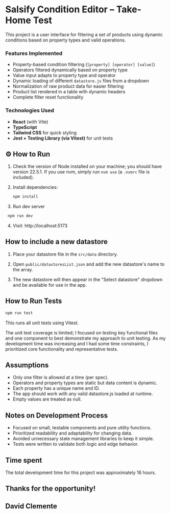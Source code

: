 # Salsify Condition Editor – Take-Home Test

This project is a user interface for filtering a set of products using dynamic conditions based on property types and valid operations.

### Features Implemented

- Property-based condition filtering (`[property] [operator] [value]`)
- Operators filtered dynamically based on property type
- Value input adapts to property type and operator
- Dynamic loading of different `datastore.js` files from a dropdown
- Normalization of raw product data for easier filtering
- Product list rendered in a table with dynamic headers
- Complete filter reset functionality

### Technologies Used

- **React** (with Vite)
- **TypeScript**
- **Tailwind CSS** for quick styling
- **Jest + Testing Library (via Vitest)** for unit tests

## ⚙️ How to Run

1.  Check the version of Node installed on your machine; you should have version 22.5.1.
    If you use nvm, simply run `nvm use` (a `.nvmrc` file is included).

2.  Install dependencies:

    ```bash
    npm install
    ```

3.  Run dev server

```bash
 npm run dev
```

4. Visit: http://localhost:5173

## How to include a new datastore

1. Place your datastore file in the `src/data` directory.

2. Open `public/datastoresList.json` and add the new datastore's name to the array.

3. The new datastore will then appear in the "Select datastore" dropdown and be available for use in the app.

## How to Run Tests

```bash
npm run test
```

This runs all unit tests using Vitest.

The unit test coverage is limited; I focused on testing key functional files and one component to best demonstrate my approach to unit testing. As my development time was increasing and I had some time constraints, I prioritized core functionality and representative tests.

## Assumptions

- Only one filter is allowed at a time (per spec).
- Operators and property types are static but data content is dynamic.
- Each property has a unique name and ID.
- The app should work with any valid datastore.js loaded at runtime.
- Empty values are treated as null.

## Notes on Development Process

- Focused on small, testable components and pure utility functions.
- Prioritized readability and adaptability for changing data.
- Avoided unnecessary state management libraries to keep it simple.
- Tests were written to validate both logic and edge behavior.

## Time spent

The total development time for this project was approximately 16 hours.

## Thanks for the opportunity!

##

## David Clemente
